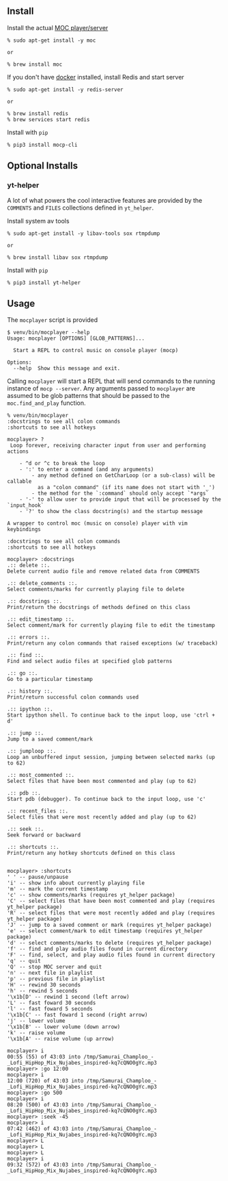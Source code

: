 ## Install

Install the actual [MOC player/server](https://moc.daper.net/)

```
% sudo apt-get install -y moc

or

% brew install moc
```

If you don't have [docker](https://docs.docker.com/get-docker) installed,
install Redis and start server

```
% sudo apt-get install -y redis-server

or

% brew install redis
% brew services start redis
```

Install with `pip`

```
% pip3 install mocp-cli
```

## Optional Installs

### yt-helper

A lot of what powers the cool interactive features are provided by the
`COMMENTS` and `FILES` collections defined in `yt_helper`.

Install system av tools

```
% sudo apt-get install -y libav-tools sox rtmpdump

or

% brew install libav sox rtmpdump
```

Install with `pip`

```
% pip3 install yt-helper
```

## Usage

The `mocplayer` script is provided

```
$ venv/bin/mocplayer --help
Usage: mocplayer [OPTIONS] [GLOB_PATTERNS]...

  Start a REPL to control music on console player (mocp)

Options:
  --help  Show this message and exit.
```

Calling `mocplayer` will start a REPL that will send commands to the running
instance of `mocp --server`. Any arguments passed to `mocplayer` are assumed to
be glob patterns that should be passed to the `moc.find_and_play` function.

```
% venv/bin/mocplayer
:docstrings to see all colon commands
:shortcuts to see all hotkeys

mocplayer> ?
 Loop forever, receiving character input from user and performing actions

    - ^d or ^c to break the loop
    - ':' to enter a command (and any arguments)
        - any method defined on GetCharLoop (or a sub-class) will be callable
          as a "colon command" (if its name does not start with '_')
        - the method for the `:command` should only accept `*args`
    - '-' to allow user to provide input that will be processed by the `input_hook`
    - '?' to show the class docstring(s) and the startup message

A wrapper to control moc (music on console) player with vim keybindings

:docstrings to see all colon commands
:shortcuts to see all hotkeys

mocplayer> :docstrings
.:: delete ::.
Delete current audio file and remove related data from COMMENTS

.:: delete_comments ::.
Select comments/marks for currently playing file to delete

.:: docstrings ::.
Print/return the docstrings of methods defined on this class

.:: edit_timestamp ::.
Select comment/mark for currently playing file to edit the timestamp

.:: errors ::.
Print/return any colon commands that raised exceptions (w/ traceback)

.:: find ::.
Find and select audio files at specified glob patterns

.:: go ::.
Go to a particular timestamp

.:: history ::.
Print/return successful colon commands used

.:: ipython ::.
Start ipython shell. To continue back to the input loop, use 'ctrl + d'

.:: jump ::.
Jump to a saved comment/mark

.:: jumploop ::.
Loop an unbuffered input session, jumping between selected marks (up to 62)

.:: most_commented ::.
Select files that have been most commented and play (up to 62)

.:: pdb ::.
Start pdb (debugger). To continue back to the input loop, use 'c'

.:: recent_files ::.
Select files that were most recently added and play (up to 62)

.:: seek ::.
Seek forward or backward

.:: shortcuts ::.
Print/return any hotkey shortcuts defined on this class


mocplayer> :shortcuts
' ' -- pause/unpause
'i' -- show info about currently playing file
'm' -- mark the current timestamp
'c' -- show comments/marks (requires yt_helper package)
'C' -- select files that have been most commented and play (requires yt_helper package)
'R' -- select files that were most recently added and play (requires yt_helper package)
'J' -- jump to a saved comment or mark (requires yt_helper package)
'e' -- select comment/mark to edit timestamp (requires yt_helper package)
'd' -- select comments/marks to delete (requires yt_helper package)
'f' -- find and play audio files found in current directory
'F' -- find, select, and play audio files found in current directory
'q' -- quit
'Q' -- stop MOC server and quit
'n' -- next file in playlist
'p' -- previous file in playlist
'H' -- rewind 30 seconds
'h' -- rewind 5 seconds
'\x1b[D' -- rewind 1 second (left arrow)
'L' -- fast foward 30 seconds
'l' -- fast foward 5 seconds
'\x1b[C' -- fast foward 1 second (right arrow)
'j' -- lower volume
'\x1b[B' -- lower volume (down arrow)
'k' -- raise volume
'\x1b[A' -- raise volume (up arrow)

mocplayer> i
00:55 (55) of 43:03 into /tmp/Samurai_Champloo_-_Lofi_HipHop_Mix_Nujabes_inspired-kq7cQNO0gYc.mp3
mocplayer> :go 12:00
mocplayer> i
12:00 (720) of 43:03 into /tmp/Samurai_Champloo_-_Lofi_HipHop_Mix_Nujabes_inspired-kq7cQNO0gYc.mp3
mocplayer> :go 500
mocplayer> i
08:20 (500) of 43:03 into /tmp/Samurai_Champloo_-_Lofi_HipHop_Mix_Nujabes_inspired-kq7cQNO0gYc.mp3
mocplayer> :seek -45
mocplayer> i
07:42 (462) of 43:03 into /tmp/Samurai_Champloo_-_Lofi_HipHop_Mix_Nujabes_inspired-kq7cQNO0gYc.mp3
mocplayer> L
mocplayer> L
mocplayer> L
mocplayer> i
09:32 (572) of 43:03 into /tmp/Samurai_Champloo_-_Lofi_HipHop_Mix_Nujabes_inspired-kq7cQNO0gYc.mp3
```

